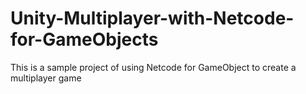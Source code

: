 # Unity-Multiplayer-with-Netcode-for-GameObjects
This is a sample project of using Netcode for GameObject to create a multiplayer game
